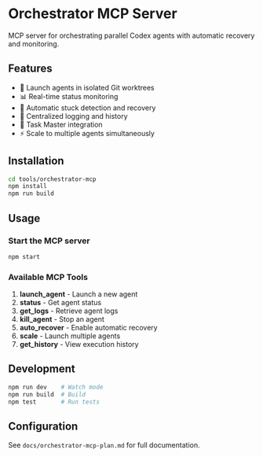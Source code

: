 # Orchestrator MCP Server

MCP server for orchestrating parallel Codex agents with automatic recovery and monitoring.

## Features

- 🚀 Launch agents in isolated Git worktrees
- 📊 Real-time status monitoring
- 🔄 Automatic stuck detection and recovery
- 📝 Centralized logging and history
- 🎯 Task Master integration
- ⚡ Scale to multiple agents simultaneously

## Installation

```bash
cd tools/orchestrator-mcp
npm install
npm run build
```

## Usage

### Start the MCP server

```bash
npm start
```

### Available MCP Tools

1. **launch_agent** - Launch a new agent
2. **status** - Get agent status
3. **get_logs** - Retrieve agent logs
4. **kill_agent** - Stop an agent
5. **auto_recover** - Enable automatic recovery
6. **scale** - Launch multiple agents
7. **get_history** - View execution history

## Development

```bash
npm run dev    # Watch mode
npm run build  # Build
npm test       # Run tests
```

## Configuration

See `docs/orchestrator-mcp-plan.md` for full documentation.
